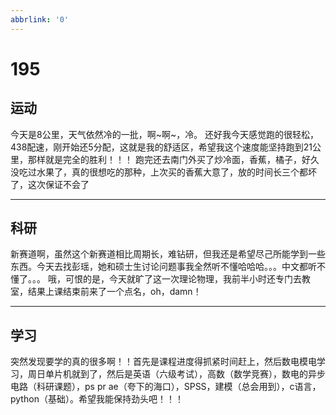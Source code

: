 ```yaml
---
abbrlink: '0'
---
```

# 195

## 运动

今天是8公里，天气依然冷的一批，啊~啊~，冷。
还好我今天感觉跑的很轻松，438配速，刚开始还5分配，这就是我的舒适区，希望我这个速度能坚持跑到21公里，那样就是完全的胜利！！！
跑完还去南门外买了炒冷面，香蕉，橘子，好久没吃过水果了，真的很想吃的那种，上次买的香蕉大意了，放的时间长三个都坏了，这次保证不会了
***

## 科研

新赛道啊，虽然这个新赛道相比周期长，难钻研，但我还是希望尽己所能学到一些东西。今天去找彭瑶，她和硕士生讨论问题事我全然听不懂哈哈哈。。。中文都听不懂了。。。
哦，可恨的是，今天就旷了这一次理论物理，我前半小时还专门去教室，结果上课结束前来了一个点名，oh，damn！
***

## 学习

突然发现要学的真的很多啊！！首先是课程进度得抓紧时间赶上，然后数电模电学习，周日单片机就到了，然后是英语（六级考试），高数（数学竞赛），数电的异步电路（科研课题），ps pr ae（夸下的海口），SPSS，建模（总会用到），c语言，python（基础）。希望我能保持劲头吧！！！
